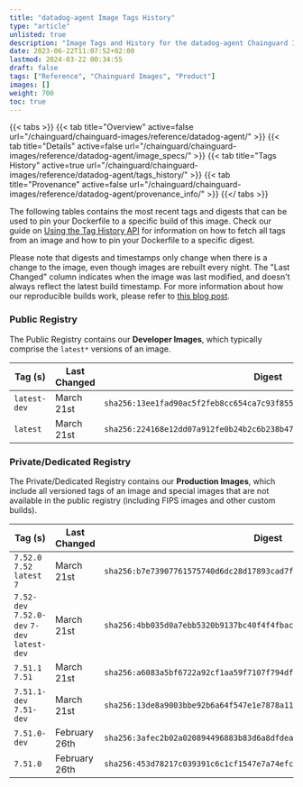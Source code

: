 ```yaml
---
title: "datadog-agent Image Tags History"
type: "article"
unlisted: true
description: "Image Tags and History for the datadog-agent Chainguard Image"
date: 2023-06-22T11:07:52+02:00
lastmod: 2024-03-22 00:34:55
draft: false
tags: ["Reference", "Chainguard Images", "Product"]
images: []
weight: 700
toc: true
---
```


{{< tabs >}}
{{< tab title="Overview" active=false url="/chainguard/chainguard-images/reference/datadog-agent/" >}}
{{< tab title="Details" active=false url="/chainguard/chainguard-images/reference/datadog-agent/image_specs/" >}}
{{< tab title="Tags History" active=true url="/chainguard/chainguard-images/reference/datadog-agent/tags_history/" >}}
{{< tab title="Provenance" active=false url="/chainguard/chainguard-images/reference/datadog-agent/provenance_info/" >}}
{{</ tabs >}}

The following tables contains the most recent tags and digests that can be used to pin your Dockerfile to a specific build of this image. Check our guide on [Using the Tag History API](/chainguard/chainguard-images/using-the-tag-history-api/) for information on how to fetch all tags from an image and how to pin your Dockerfile to a specific digest.

Please note that digests and timestamps only change when there is a change to the image, even though images are rebuilt every night. The "Last Changed" column indicates when the image was last modified, and doesn't always reflect the latest build timestamp. For more information about how our reproducible builds work, please refer to [this blog post](https://www.chainguard.dev/unchained/reproducing-chainguards-reproducible-image-builds).

### Public Registry
The Public Registry contains our **Developer Images**, which typically comprise the `latest*` versions of an image.

| Tag (s)       | Last Changed | Digest                                                                    |
|---------------|--------------|---------------------------------------------------------------------------|
|  `latest-dev` | March 21st   | `sha256:13ee1fad90ac5f2feb8cc654ca7c93f8559d8cb90745f5017f06845d8c57778a` |
|  `latest`     | March 21st   | `sha256:224168e12dd07a912fe0b24b2c6b238b477214b037712dcdf8e2192b07b309fa` |


### Private/Dedicated Registry
The Private/Dedicated Registry contains our **Production Images**, which include all versioned tags of an image and special images that are not available in the public registry (including FIPS images and other custom builds).

| Tag (s)                                       | Last Changed  | Digest                                                                    |
|-----------------------------------------------|---------------|---------------------------------------------------------------------------|
|  `7.52.0` `7.52` `latest` `7`                 | March 21st    | `sha256:b7e73907761575740d6dc28d17893cad7f6e7ad9326733b3cac16de7cd61f991` |
|  `7.52-dev` `7.52.0-dev` `7-dev` `latest-dev` | March 21st    | `sha256:4bb035d0a7ebb5320b9137bc40f4f4fbacd0f9829802c327454ccb2469e0e90e` |
|  `7.51.1` `7.51`                              | March 21st    | `sha256:a6083a5bf6722a92cf1aa59f7107f794dfb99cf519f1067e3eeedeef75e66994` |
|  `7.51.1-dev` `7.51-dev`                      | March 21st    | `sha256:13de8a9003bbe92b6a64f547e1e7878a112ef8eafdeb5c652c32aabaf8d74f05` |
|  `7.51.0-dev`                                 | February 26th | `sha256:3afec2b02a020894496883b83d6a8dfdeacefe3062c0347865b68ad2ebfe06f6` |
|  `7.51.0`                                     | February 26th | `sha256:453d78217c039391c6c1cf1547e7a74efcf3c7a5c988454b379d427391e00354` |

